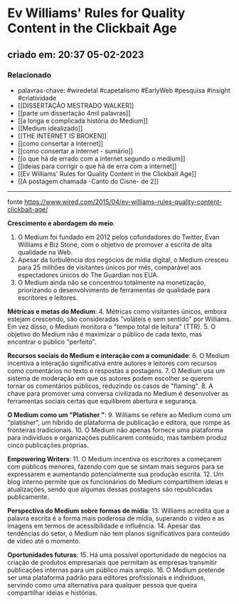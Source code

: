 # Ev Williams' Rules for Quality Content in the Clickbait Age

## criado em: 20:37 05-02-2023

### Relacionado

- palavras-chave: #wiredetal #capetalismo #EarlyWeb #pesquisa #insight #criatividade 
- [[DISSERTAÇÃO MESTRADO WALKER]]
- [[parte um dissertação 4mil palavras]] 
- [[a longa e complicada história do Medium]]
- [[Medium idealizado]]
- [[THE INTERNET IS BROKEN]]
- [[como consertar a internet]]
- [[como consertar a internet  - sumário]]
- [[o que há de errado com a internet segundo o medium]]
- [[ideias para corrigir o que há de erra com a internet]]
- [[Ev Williams' Rules for Quality Content in the Clickbait Age]]
- [[A postagem chamada -Canto do Cisne- de 2]]
---

fonte https://www.wired.com/2015/04/ev-williams-rules-quality-content-clickbait-age/



**Crescimento e abordagem do meio**:
1. O Medium foi fundado em 2012 pelos cofundadores do Twitter, Evan Williams e Biz Stone, com o objetivo de promover a escrita de alta qualidade na Web. 
2. Apesar da turbulência dos negócios de mídia digital, o Medium cresceu para 25 milhões de visitantes únicos por mês, comparável aos espectadores únicos do The Guardian nos EUA.
3. O Medium ainda não se concentrou totalmente na monetização, priorizando o desenvolvimento de ferramentas de qualidade para escritores e leitores. 

**Métricas e metas do Medium**:
4. Métricas como visitantes únicos, embora estejam crescendo, são consideradas "voláteis e sem sentido" por Williams. Em vez disso, o Medium monitora o "tempo total de leitura" (TTR).
5. O objetivo do Medium não é maximizar o público de cada texto, mas encontrar o público "perfeito". 

**Recursos sociais do Medium e interação com a comunidade**:
6. O Medium incentiva a interação significativa entre autores e leitores com recursos como comentários no texto e respostas a postagens.
7. O Medium usa um sistema de moderação em que os autores podem escolher se querem tornar os comentários públicos, reduzindo os casos de "flaming".
8. A chave para promover uma conversa civilizada no Medium é desenvolver as ferramentas sociais certas que equilibrem abertura e segurança.

**O Medium como um "Platisher "**:
9. Williams se refere ao Medium como um "platisher", um híbrido de plataforma de publicação e editora, que rompe as fronteiras tradicionais.
10. O Medium não apenas fornece uma plataforma para indivíduos e organizações publicarem conteúdo, mas também produz cinco publicações próprias.

**Empowering Writers**:
11. O Medium incentiva os escritores a começarem com públicos menores, fazendo com que se sintam mais seguros para se expressarem e aumentando potencialmente sua produção escrita.
12. Um blog interno permite que os funcionários do Medium compartilhem ideias e atualizações, sendo que algumas dessas postagens são republicadas publicamente.

**Perspectiva do Medium sobre formas de mídia**:
13. Williams acredita que a palavra escrita é a forma mais poderosa de mídia, superando o vídeo e as imagens em termos de acessibilidade e influência.
14. Apesar das tendências do setor, o Medium não tem planos significativos para conteúdo de vídeo até o momento. 

**Oportunidades futuras**:
15. Há uma possível oportunidade de negócios na criação de produtos empresariais que permitam às empresas transmitir publicações internas para um público mais amplo.
16. O Medium pretende ser uma plataforma padrão para editores profissionais e indivíduos, servindo como uma alternativa para qualquer pessoa que queira compartilhar ideias e histórias.